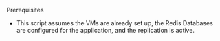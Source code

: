 Prerequisites

- This script assumes the VMs are already set up, the Redis Databases are configured for the application, and the replication is active.
